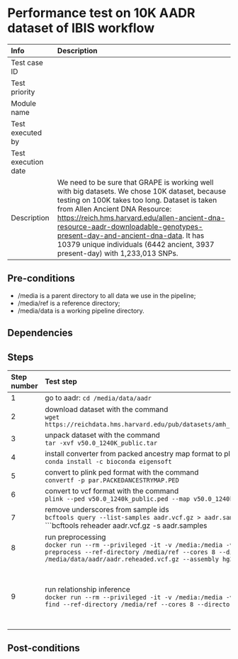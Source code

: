 # Performance test on 10K AADR dataset of IBIS workflow

| Info | Description |
|:--|:--|
| Test case ID  |   |
| Test priority  |   |
| Module name  |   |
| Test executed by  |   |
| Test execution date  |   |
| Description  | We need to be sure that GRAPE is working well with big datasets. We chose 10K dataset, because testing on 100K takes too long. Dataset is taken from Allen Ancient DNA Resource: https://reich.hms.harvard.edu/allen-ancient-dna-resource-aadr-downloadable-genotypes-present-day-and-ancient-dna-data. It has 10379 unique individuals (6442 ancient, 3937 present-day) with 1,233,013 SNPs.  |

## Pre-conditions

- /media is a parent directory to all data we use in the pipeline;
- /media/ref is a reference directory;
- /media/data is a working pipeline directory.

## Dependencies

## Steps

| Step number | Test step | Test result |  Status |  Notes|
|:--|:--|:--|:--|:--|
| 1  | go to aadr: ```cd /media/data/aadr``` | | success  |   |
| 2  | download dataset with the command <br/>```wget https://reichdata.hms.harvard.edu/pub/datasets/amh_repo/curated_releases/V50/V50.0/SHARE/public.dir/v50.0_1240K_public.tar``` |  | success  |   |
| 3  | unpack dataset with the command <br/>```tar -xvf v50.0_1240K_public.tar``` |    | success  |   |
| 4  | install converter from packed ancestry map format to plink ped with the command <br/>```conda install -c bioconda eigensoft``` |    | success  |   |
| 5  | convert to plink ped format with the command <br/>```convertf -p par.PACKEDANCESTRYMAP.PED```  |   | success  |   |
| 6  | convert to vcf format with the command <br/>```plink --ped v50.0_1240k_public.ped --map v50.0_1240k_public.pedsnp --alleleACGT --recode vcf-iid bgz --out aadr``` |    | success  |   |
| 7  | remove underscores from sample ids<br/>```bcftools query --list-samples aadr.vcf.gz > aadr.samples```<br/>```bcftools reheader aadr.vcf.gz -s aadr.samples | bcftools view -O z -o aadr.reheaded.vcf.gz```  |  | success  |   |
| 8  | run preprocessing <br>```docker run --rm --privileged -it -v /media:/media -v /etc/localtime:/etc/localtime:ro genx_relatives:latest launcher.py preprocess --ref-directory /media/ref --cores 8 --directory /media/data/aadr --vcf-file /media/data/aadr/aadr.reheaded.vcf.gz --assembly hg37 --real-run```  |   | success |   |  
| 9  | run relationship inference <br/> ```docker run --rm --privileged -it -v /media:/media -v /etc/localtime:/etc/localtime:ro genx_relatives:latest launcher.py find --ref-directory /media/ref --cores 8 --directory /media/runs/aadr --flow ibis --real-run``` | `result.csv` file with no relatives between ancient samples and modern samples. Also, the running time of `preprocess` and `find` command.  |   success |   |



## Post-conditions
